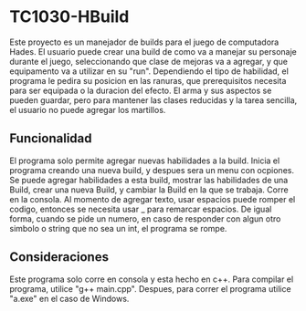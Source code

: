# TC1030-HBuild
Este proyecto es un manejador de builds para el juego de computadora Hades. El usuario puede crear una build de como va a manejar su personaje durante el juego, seleccionando que clase de mejoras va a agregar, y que equipamento va a utilizar en su "run". Dependiendo el tipo de habilidad, el programa le pedira su posicion en las ranuras, que prerequisitos necesita para ser equipada o la duracion del efecto. El arma y sus aspectos se pueden guardar, pero para mantener las clases reducidas y la tarea sencilla, el usuario no puede agregar los martillos. 

## Funcionalidad
El programa solo permite agregar nuevas habilidades a la build. Inicia el programa creando una nueva build, y despues sera un menu con ocpiones. Se puede agregar habilidades a esta build, mostrar las habilidades de una Build, crear una nueva Build, y cambiar la Build en la que se trabaja. Corre en la consola. Al momento de agregar texto, usar espacios puede romper el codigo, entonces se necesita usar _ para remarcar espacios. De igual forma, cuando se pide un numero, en caso de responder con algun otro simbolo o string que no sea un int, el programa se rompe. 

## Consideraciones
Este programa solo corre en consola y esta hecho en c++. Para compilar el programa, utilice "g++ main.cpp". Despues, para correr el programa utilice "a.exe" en el caso de Windows. 
